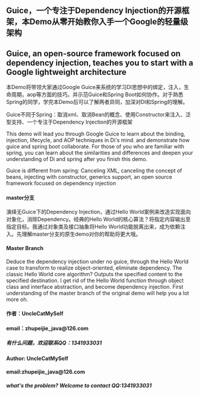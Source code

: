 <h2>Guice，一个专注于Dependency Injection的开源框架，本Demo从零开始教你入手一个Google的轻量级架构</h2>
<h2>Guice, an open-source framework focused on dependency injection, teaches you to start with a Google lightweight architecture</h2>

<p>本Demo将带领大家通过Google Guice来系统的学习DI思想中的绑定，注入，生命周期，aop等方面的技巧。并示范Guice和Spring Boot如何协作。对于熟悉Spring的同学，学完本Demo后可以了解两者异同，加深对DI和Spring的理解。</P>
<p>Guice不同于Spring：取消xml、取消Bean的概念、使用Constructor来注入、泛型支持、一个专注于Dependency Injection的开源框架</p>

<p>This demo will lead you through Google Guice to learn about the binding, injection, lifecycle, and AOP techniques in Di's mind. and demonstrate how guice and spring boot collaborate. For those of you who are familiar with spring, you can learn about the similarities and differences and deepen your understanding of Di and spring after you finish this demo.</p>
<p>Guice is different from spring: Canceling XML, canceling the concept of beans, injecting with constructor, generics support, an open source framework focused on dependency injection</p>

<h4>master分支</h4>
<p>演绎无Guice下的Dependency Injection，通过Hello World案例来改造实现面向对象化，消除Dependency。经典的Hello World的核心算法？将指定内容输出至指定目标。我通过对象类及接口抽象将Hello World功能脱离出来，成为依赖注入。先理解master分支的原生demo对你的帮助将更大哦。</p>
<h4>Master Branch</h4>
<p>Deduce the dependency injection under no guice, through the Hello World case to transform to realize object-oriented, eliminate dependency. The classic Hello World core algorithm? Outputs the specified content to the specified destination. I get rid of the Hello World function through object class and interface abstraction, and become dependency injection. First understanding of the master branch of the original demo will help you a lot more oh.</p>

<h4>作者：UncleCatMySelf</h4>
<h4>email：zhupeijie_java@126.com</h4>
<h5>有什么问题，欢迎联系QQ：1341933031</h5>
<h4> Author: UncleCatMySelf</h4>
<h4>email:zhupeijie_java@126.com</h4>
<h5>what's the problem? Welcome to contact QQ:1341933031</h5>
